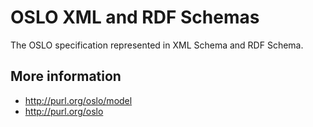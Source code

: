 OSLO XML and RDF Schemas
=========================

The OSLO specification represented in XML Schema and RDF Schema.

More information
---------------

 - http://purl.org/oslo/model
 - http://purl.org/oslo
